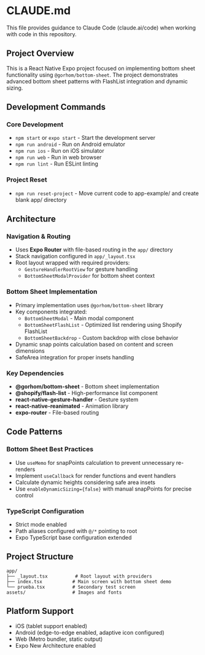 # CLAUDE.md

This file provides guidance to Claude Code (claude.ai/code) when working with code in this repository.

## Project Overview

This is a React Native Expo project focused on implementing bottom sheet functionality using `@gorhom/bottom-sheet`. The project demonstrates advanced bottom sheet patterns with FlashList integration and dynamic sizing.

## Development Commands

### Core Development
- `npm start` or `expo start` - Start the development server
- `npm run android` - Run on Android emulator
- `npm run ios` - Run on iOS simulator  
- `npm run web` - Run in web browser
- `npm run lint` - Run ESLint linting

### Project Reset
- `npm run reset-project` - Move current code to app-example/ and create blank app/ directory

## Architecture

### Navigation & Routing
- Uses **Expo Router** with file-based routing in the `app/` directory
- Stack navigation configured in `app/_layout.tsx`
- Root layout wrapped with required providers:
  - `GestureHandlerRootView` for gesture handling
  - `BottomSheetModalProvider` for bottom sheet context

### Bottom Sheet Implementation
- Primary implementation uses `@gorhom/bottom-sheet` library
- Key components integrated:
  - `BottomSheetModal` - Main modal component
  - `BottomSheetFlashList` - Optimized list rendering using Shopify FlashList
  - `BottomSheetBackdrop` - Custom backdrop with close behavior
- Dynamic snap points calculation based on content and screen dimensions
- SafeArea integration for proper insets handling

### Key Dependencies
- **@gorhom/bottom-sheet** - Bottom sheet implementation
- **@shopify/flash-list** - High-performance list component
- **react-native-gesture-handler** - Gesture system
- **react-native-reanimated** - Animation library
- **expo-router** - File-based routing

## Code Patterns

### Bottom Sheet Best Practices
- Use `useMemo` for snapPoints calculation to prevent unnecessary re-renders
- Implement `useCallback` for render functions and event handlers
- Calculate dynamic heights considering safe area insets
- Use `enableDynamicSizing={false}` with manual snapPoints for precise control

### TypeScript Configuration
- Strict mode enabled
- Path aliases configured with `@/*` pointing to root
- Expo TypeScript base configuration extended

## Project Structure

```
app/
├── _layout.tsx          # Root layout with providers
├── index.tsx           # Main screen with bottom sheet demo
└── prueba.tsx          # Secondary test screen
assets/                 # Images and fonts
```

## Platform Support
- iOS (tablet support enabled)
- Android (edge-to-edge enabled, adaptive icon configured)
- Web (Metro bundler, static output)
- Expo New Architecture enabled